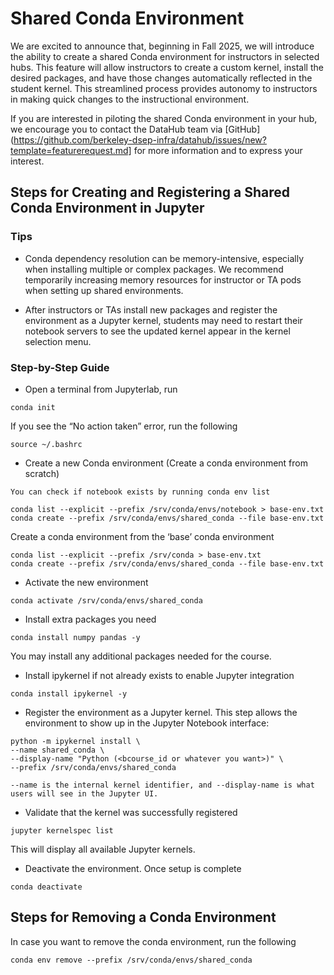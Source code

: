 # Shared Conda Environment

We are excited to announce that, beginning in Fall 2025, we will introduce the ability to create a shared Conda environment for instructors in selected hubs. This feature will allow instructors to create a custom kernel, install the desired packages, and have those changes automatically reflected in the student kernel. This streamlined process provides autonomy to instructors in making quick changes to the instructional environment.

If you are interested in piloting the shared Conda environment in your hub, we encourage you to contact the DataHub team via [GitHub](https://github.com/berkeley-dsep-infra/datahub/issues/new?template=featurerequest.md] for more information and to express your interest.


## Steps for Creating and Registering a Shared Conda Environment in Jupyter

### Tips

- Conda dependency resolution can be memory-intensive, especially when installing multiple or complex packages. We recommend temporarily increasing memory resources for instructor or TA pods when setting up shared environments.


- After instructors or TAs install new packages and register the environment as a Jupyter kernel, students may need to restart their notebook servers to see the updated kernel appear in the kernel selection menu.


### Step-by-Step Guide

- Open a terminal from Jupyterlab, run 

```{bash}
conda init
```

If you see the “No action taken” error, run the following

```{bash}
source ~/.bashrc
```

- Create a new Conda environment (Create a conda environment from scratch)

```{note}
You can check if notebook exists by running conda env list
```

```{bash}
conda list --explicit --prefix /srv/conda/envs/notebook > base-env.txt
conda create --prefix /srv/conda/envs/shared_conda --file base-env.txt
```

Create a conda environment from the ‘base’ conda environment

```{bash}
conda list --explicit --prefix /srv/conda > base-env.txt
conda create --prefix /srv/conda/envs/shared_conda --file base-env.txt
```

- Activate the new environment
```{bash}
conda activate /srv/conda/envs/shared_conda
```

- Install extra packages you need

```{bash}
conda install numpy pandas -y
```

You may install any additional packages needed for the course.

- Install ipykernel if not already exists  to enable Jupyter integration

```{bash}
conda install ipykernel -y
```

- Register the environment as a Jupyter kernel. This step allows the environment to show up in the Jupyter Notebook interface:

```{bash}
python -m ipykernel install \
--name shared_conda \
--display-name "Python (<bcourse_id or whatever you want>)" \
--prefix /srv/conda/envs/shared_conda
```

```{note}
--name is the internal kernel identifier, and --display-name is what users will see in the Jupyter UI.
```

- Validate that the kernel was successfully registered

```{bash}
jupyter kernelspec list
```

This will display all available Jupyter kernels. 

- Deactivate the environment. Once setup is complete

```{bash}
conda deactivate
```

## Steps for Removing a Conda Environment

In case you want to remove the conda environment, run the following

```{bash}
conda env remove --prefix /srv/conda/envs/shared_conda
```
